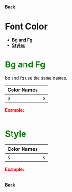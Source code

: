 #### [Back](README.md) 
# Font Color
* [**Bg and Fg**](#methods)
* [**Styles**](#examples)

# <span style="color:green"> <strong> Bg and Fg</strong> </span>


bg and fg use the same names.

|Color Names|         |
|-----------|---------|
|s           |  s       |

<span style="color:red"> <strong> Example: </strong> </span>

```python

```

# <span style="color:green"> <strong> Style </strong> </span>


|Color Names|         |
|-----------|---------|
|s           |  s       |


<span style="color:red"> <strong> Example: </strong> </span>

```python

```

#### [Back](README.md)